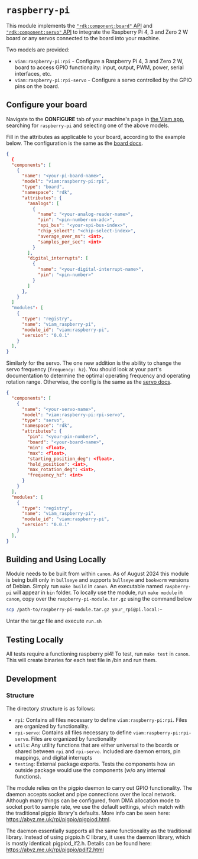 # `raspberry-pi`

This module implements the [`"rdk:component:board"` API](https://docs.viam.com/components/board/) and [`"rdk:component:servo"` API](https://docs.viam.com/components/servo/) to integrate the Raspberry Pi 4, 3 and Zero 2 W board or any servos connected to the board into your machine.

Two models are provided:
* `viam:raspberry-pi:rpi` - Configure a Raspberry Pi 4, 3 and Zero 2 W,  board to access GPIO functionality: input, output, PWM, power, serial interfaces, etc.
* `viam:raspberry-pi:rpi-servo` - Configure a servo controlled by the GPIO pins on the board.

## Configure your board

Navigate to the **CONFIGURE** tab of your machine's page in [the Viam app](https://app.viam.com), searching for `raspberry-pi` and selecting one of the above models.

Fill in the attributes as applicable to your board, according to the example below. The configuration is the same as the [board docs](https://docs.viam.com/components/board/pi/).

```json
{
  {
  "components": [
    {
      "name": "<your-pi-board-name>",
      "model": "viam:raspberry-pi:rpi",
      "type": "board",
      "namespace": "rdk",
      "attributes": {
        "analogs": [
          {
            "name": "<your-analog-reader-name>",
            "pin": "<pin-number-on-adc>",
            "spi_bus": "<your-spi-bus-index>",
            "chip_select": "<chip-select-index>",
            "average_over_ms": <int>,
            "samples_per_sec": <int>
          }
        ],
        "digital_interrupts": [
          {
            "name": "<your-digital-interrupt-name>",
            "pin": "<pin-number>"
          }
        ]
      },
    }
  ]
  "modules": [
    {
      "type": "registry",
      "name": "viam_raspberry-pi",
      "module_id": "viam:raspberry-pi",
      "version": "0.0.1"
    }
  ],
}
```

Similarly for the servo. The one new addition is the ability to change the servo frequency (`frequency: hz`). You should look at your part's documentation to determine the optimal operating frequency and operating rotation range.
Otherwise, the config is the same as the [servo docs](https://docs.viam.com/components/servo/pi/).
```json
{
  "components": [
    {
      "name": "<your-servo-name>",
      "model": "viam:raspberry-pi:rpi-servo",
      "type": "servo",
      "namespace": "rdk",
      "attributes": {
        "pin": "<your-pin-number>",
        "board": "<your-board-name>",
        "min": <float>,
        "max": <float>,
        "starting_position_deg": <float>,
        "hold_position": <int>,
        "max_rotation_deg": <int>,
        "frequency_hz": <int>
      }
    }
  ],
  "modules": [
    {
      "type": "registry",
      "name": "viam_raspberry-pi",
      "module_id": "viam:raspberry-pi",
      "version": "0.0.1"
    }
  ],
}
```

## Building and Using Locally
Module needs to be built from within `canon`. As of August 2024 this module is being built only in `bullseye` and supports `bullseye` and `bookworm` versions of Debian. Simply run `make build` in `canon`. An executable named `raspberry-pi` will appear in `bin` folder. 
To locally use the module, run `make module` in `canon`, copy over the `raspberry-pi-module.tar.gz` using the command below 
```bash 
scp /path-to/raspberry-pi-module.tar.gz your_rpi@pi.local:~
```
Untar the tar.gz file and execute `run.sh`

## Testing Locally
All tests require a functioning raspberry pi4!
To test, run `make test` in `canon`. This will create binaries for each test file in /bin and run them. 

## Development

### Structure
The directory structure is as follows:
- `rpi`: Contains all files necessary to define `viam:raspberry-pi:rpi`. Files are organized by functionality.
- `rpi-servo`: Contains all files necessary to define `viam:raspberry-pi:rpi-servo`. Files are organized by functionality
- `utils`: Any utility functions that are either universal to the boards or shared between `rpi` and `rpi-servo`. Included are daemon errors, pin mappings, and digital interrupts
- `testing`: External package exports. Tests the components how an outside package would use the components (w/o any internal functions).

The module relies on the pigpio daemon to carry out GPIO functionality. The daemon accepts socket and pipe connections over the local network. Although many things can be configured, from DMA allocation mode to socket port to sample rate, we use the default settings, which match with the traditional pigpio library's defaults. More info can be seen here: https://abyz.me.uk/rpi/pigpio/pigpiod.html.

The daemon essentially supports all the same functionality as the traditional library. Instead of using pigpio.h C library, it uses the daemon library, which is mostly identical: pigpiod_if2.h. Details can be found here: https://abyz.me.uk/rpi/pigpio/pdif2.html
